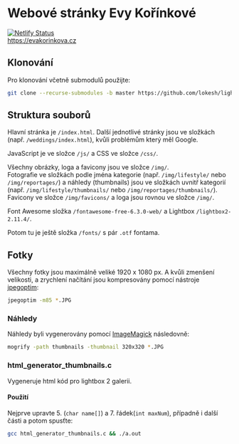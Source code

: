 # Webové stránky Evy Kořínkové

[![Netlify Status](https://api.netlify.com/api/v1/badges/955c615b-d18f-4cf2-ab59-bee973df11d5/deploy-status)](https://app.netlify.com/sites/radiant-caramel-060983/deploys)  
<https://evakorinkova.cz>

## Klonování

Pro klonování včetně submodulů použijte:

```sh
git clone --recurse-submodules -b master https://github.com/lokesh/lightbox2.git
```

## Struktura souborů

Hlavní stránka je `/index.html`. Další jednotlivé stránky jsou ve složkách (např. `/weddings/index.html`), kvůli problémům který měl Google.

JavaScript je ve složce `/js/` a CSS ve složce `/css/`.

Všechny obrázky, loga a favicony jsou ve složce `/img/`.  
Fotografie ve složkách podle jména kategorie (např. `/img/lifestyle/` nebo `/img/reportages/`) a náhledy (thumbnails) jsou ve složkách uvnitř kategorií (např. `/img/lifestyle/thumbnails/` nebo `/img/reportages/thumbnails/`).  
Favicony ve složce `/img/favicons/` a loga jsou rovnou ve složce `/img/`.

Font Awesome složka `/fontawesome-free-6.3.0-web/` a Lightbox `/lightbox2-2.11.4/`.

Potom tu je ještě složka `/fonts/` s pár `.otf` fontama.

## Fotky

Všechny fotky jsou maximálně veliké 1920 x 1080 px. A kvůli zmenšení velikosti, a zrychlení načítání jsou kompresovány pomocí nástroje [jpegoptim](https://github.com/tjko/jpegoptim):

```sh
jpegoptim -m85 *.JPG
```

### Náhledy

Náhledy byli vygenerovány pomocí [ImageMagick](https://imagemagick.org/) následovně:

```sh
mogrify -path thumbnails -thumbnail 320x320 *.JPG
```

### html_generator_thumbnails.c

Vygeneruje html kód pro lightbox 2 galerii.

#### Použití

Nejprve upravte 5. (`char name[]`) a 7. řádek(`int maxNum`), případně i další části a potom spusťte:

```sh
gcc html_generator_thumbnails.c && ./a.out
```
